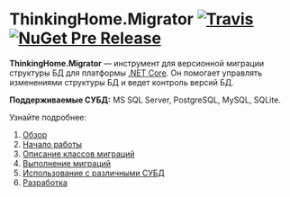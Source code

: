 # ThinkingHome.Migrator [![Travis](https://api.travis-ci.org/thinking-home/migrator.svg?branch=master)](https://travis-ci.org/thinking-home/migrator) [![NuGet Pre Release](https://img.shields.io/nuget/vpre/ThinkingHome.Migrator.Framework.svg)](https://www.nuget.org/packages?q=thinkinghome.migrator)

**ThinkingHome.Migrator** — инструмент для версионной миграции структуры БД для платформы [.NET Core](https://www.microsoft.com/net/learn/get-started). Он помогает управлять изменениями структуры БД и ведет контроль версий БД.

**Поддерживаемые СУБД:** MS SQL Server, PostgreSQL, MySQL, SQLite.

Узнайте подробнее:

1. [Обзор](docs/overview.md)
1. [Начало работы](docs/getting-started.md)
1. [Описание классов миграций](docs/writing-migrations.md)
1. [Выполнение миграций](docs/how-to-run.md)
1. [Использование с различными СУБД](docs/dialects.md)
1. [Разработка](docs/development.md)
